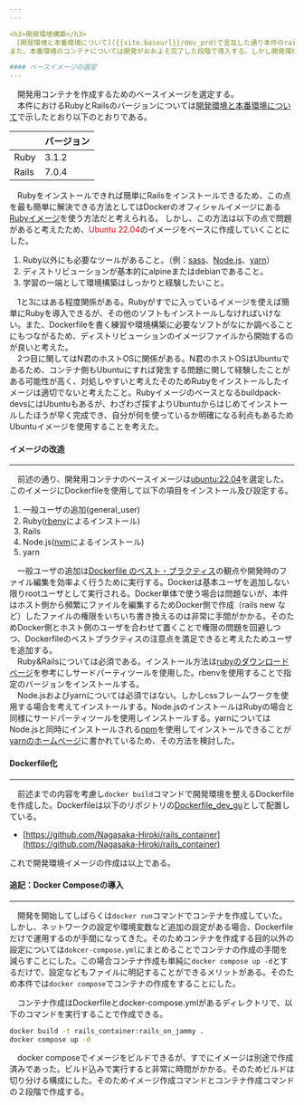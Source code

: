 ```yaml
---
---

<h3>開発環境構築</h3>
　[開発環境と本番環境について]({{site.baseurl}}/dev_prd)で言及した通り本件のrailsアプリはDocker上で動作するように作成する。そのため開発段階で開発用のコンテナを導入する。
また、本番環境のコンテナについては開発がおおよそ完了した段階で導入する。しかし開発環境とあまりにかけ離れることは良くないと考えたためできるだけ差異を小さくできるように心がける。  

#### ベースイメージの選定
---
```

　開発用コンテナを作成するためのベースイメージを選定する。  
　本件におけるRubyとRailsのバージョンについては[開発環境と本番環境について]({{site.baseurl}}/dev_prd)で示したとおり以下のとおりである。

||バージョン|
|-|-|
|Ruby|3.1.2|
|Rails|7.0.4|

　Rubyをインストールできれば簡単にRailsをインストールできるため、この点を最も簡単に解決できる方法としてはDockerのオフィシャルイメージにある[Rubyイメージ](https://hub.docker.com/_/ruby)を使う方法だと考えられる。
しかし、この方法は以下の点で問題があると考えたため、<span style="color: red;">Ubuntu 22.04</span>のイメージをベースに作成していくことにした。

1. Ruby以外にも必要なツールがあること。（例：[sass](https://sass-lang.com/)、[Node.js](https://nodejs.org/ja/)、[yarn](https://yarnpkg.com/)）
1. ディストリビューションが基本的にalpineまたはdebianであること。
1. 学習の一端として環境構築はしっかりと経験したいこと。

　1と3にはある程度関係がある。Rubyがすでに入っているイメージを使えば簡単にRubyを導入できるが、その他のソフトもインストールしなければいけない。また、Dockerfileを書く練習や環境構築に必要なソフトがなにか調べることにもつながるため、ディストリビューションのイメージファイルから開始するのが良いと考えた。  
　2つ目に関してはN君のホストOSに関係がある。N君のホストOSはUbuntuであるため、コンテナ側もUbuntuにすれば発生する問題に関して経験したことがある可能性が高く、対処しやすいと考えたそのためRubyをインストールしたイメージは適切でないと考えたこと。Rubyイメージのベースとなるbuildpack-devsにはUbuntuもあるが、わざわざ探すよりUbuntuからはじめてインストールしたほうが早く完成でき、自分が何を使っているか明確になる利点もあるためUbuntuイメージを使用することを考えた。

#### イメージの改造
---
　前述の通り、開発用コンテナのベースイメージは[ubuntu:22.04](https://hub.docker.com/layers/library/ubuntu/22.04/images/sha256-817cfe4672284dcbfee885b1a66094fd907630d610cab329114d036716be49ba?context=explore)を選定した。このイメージにDockerfileを使用して以下の項目をインストール及び設定する。

1. 一般ユーザの追加(general_user)
1. Ruby([rbenv](https://github.com/rbenv/rbenv)によるインストール)
1. Rails
1. Node.js([nvm](https://github.com/nvm-sh/nvm)によるインストール)
1. yarn

　一般ユーザの追加は[Dockerfile のベスト・プラクティス](https://docs.docker.jp/develop/develop-images/dockerfile_best-practices.html)の観点や開発時のファイル編集を効率よく行うために実行する。Dockerは基本ユーザを追加しない限りrootユーザとして実行される。Docker単体で使う場合は問題ないが、本件はホスト側から頻繁にファイルを編集するためDocker側で作成（rails new など）したファイルの権限をいちいち書き換えるのは非常に手間がかかる。そのためDocker側とホスト側のユーザを合わせて置くことで権限の問題を回避しつつ、Dockerfileのベストプラクティスの注意点を満足できると考えたためユーザを追加する。  
　Ruby&Railsについては必須である。インストール方法は[rubyのダウンロードページ](https://www.ruby-lang.org/ja/downloads/)を参考にしサードパーティツールを使用した。rbenvを使用することで指定のバージョンをインストールする。  
　Node.jsおよびyarnについては必須ではない。しかしcssフレームワークを使用する場合を考えてインストールする。Node.jsのインストールはRubyの場合と同様にサードパーティツールを使用しインストールする。yarnについてはNode.jsと同時にインストールされる[npm](https://www.npmjs.com/package/npm)を使用してインストールできることが[yarnのホームページ](https://classic.yarnpkg.com/lang/en/docs/install/#debian-stable)に書かれているため、その方法を検討した。

#### Dockerfile化
---
　前述までの内容を考慮し`docker build`コマンドで開発環境を整えるDockerfileを作成した。Dockerfileは以下のリポジトリの[Dockerfile_dev_gu](https://github.com/Nagasaka-Hiroki/rails_container/blob/main/Dockerfile_dev_gu)として配置している。
- [https://github.com/Nagasaka-Hiroki/rails_container](https://github.com/Nagasaka-Hiroki/rails_container)

これで開発環境イメージの作成は以上である。

#### 追記：Docker Composeの導入
---
　開発を開始してしばらくは`docker run`コマンドでコンテナを作成していた。しかし、ネットワークの設定や環境変数など追加の設定がある場合、Dockerfileだけで運用するのが手間になってきた。そのためコンテナを作成する目的以外の設定については`dokcer-compose.yml`にまとめることでコンテナの作成の手間を減らすことにした。この場合コンテナ作成も単純に`docker compose up -d`とするだけで、設定などもファイルに明記することができるメリットがある。そのため本件では`docker compose`でコンテナの作成をすることにした。

　コンテナ作成はDockerfileとdocker-compose.ymlがあるディレクトリで、以下のコマンドを実行することで作成できる。

```bash
docker build -t rails_container:rails_on_jammy .
docker compose up -d
```

　docker composeでイメージをビルドできるが、すでにイメージは別途で作成済みであった。ビルド込みで実行すると非常に時間がかかる。そのためビルドは切り分ける構成にした。そのためイメージ作成コマンドとコンテナ作成コマンドの２段階で作成する。